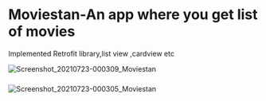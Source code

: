 # Moviestan-An app where you get list of movies

Implemented Retrofit library,list view ,cardview etc


![Screenshot_20210723-000309_Moviestan](https://user-images.githubusercontent.com/65516859/126691165-a7c80d00-d1ca-4f04-9fd1-a2403c2acf9b.jpg)


###
![Screenshot_20210723-000305_Moviestan](https://user-images.githubusercontent.com/65516859/126691280-63fc216d-b190-4b84-af35-72c462c00aed.jpg)
